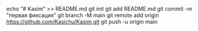 echo "# Kasim" >> README.md 
git init
git add README.md 
git commit -m "первая фиксация"
git branch -M main
git remote add origin https://github.com/Kasichu/Kasim.git
git push -u origin main

